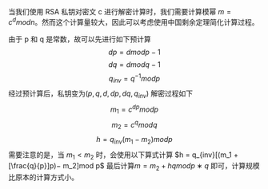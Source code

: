 当我们使用 RSA 私钥对密文 c 进行解密计算时，我们需要计算模幂 $m = c^d mod n$。然而这个计算量较大，因此可以考虑使用中国剩余定理简化计算过程。

由于 p 和 q 是常数，故可以先进行如下预计算
$$dp = d mod p − 1$$
$$dq = d mod q − 1$$
$$q_{inv} = q^{−1} mod p$$
经过预计算后，私钥变为$(p, q, d, dp, dq, q_{inv})$ 解密过程如下
$$m_1 = c^{dp} mod p$$
$$m_2 = c^q mod q$$
$$h = q_{inv} (m_1 − m_2) mod p$$
需要注意的是，当 $m_1 < m_2$ 时，会使用以下算式计算
$h = q_{inv}[(m_1 +[\frac{q}{p}]p)− m_2]mod p$
最后计算$m = m_2 + hq mod p ∗ q$ 即可，计算规模比原本的计算方式小。
